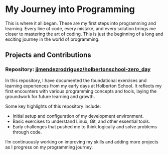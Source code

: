 # My Journey into Programming

This is where it all began. These are my first steps into programming and learning. Every line of code, every mistake, and every solution brings me closer to mastering the art of coding. This is just the beginning of a long and exciting journey in the world of programming.

## Projects and Contributions

### Repository: [jjmendezrodriguez/holbertonschool-zero_day](https://github.com/jjmendezrodriguez/holbertonschool-zero_day)

In this repository, I have documented the foundational exercises and learning experiences from my early days at Holberton School. It reflects my first encounters with various programming concepts and tools, laying the groundwork for future learning and growth.

Some key highlights of this repository include:
- Initial setup and configuration of my development environment.
- Basic exercises to understand Linux, Git, and other essential tools.
- Early challenges that pushed me to think logically and solve problems through code.

I’m continuously working on improving my skills and adding more projects as I progress on my programming journey.
